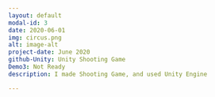 ```yaml
---
layout: default
modal-id: 3
date: 2020-06-01
img: circus.png
alt: image-alt
project-date: June 2020
github-Unity: Unity Shooting Game
Demo3: Not Ready
description: I made Shooting Game, and used Unity Engine

---
```


